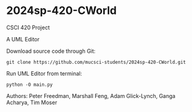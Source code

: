 # 2024sp-420-CWorld

CSCI 420 Project

A UML Editor

Download source code through Git:

```git clone https://github.com/mucsci-students/2024sp-420-CWorld.git```

Run UML Editor from terminal:

```python -O main.py```

Authors: Peter Freedman, Marshall Feng, Adam Glick-Lynch, Ganga Acharya, Tim Moser